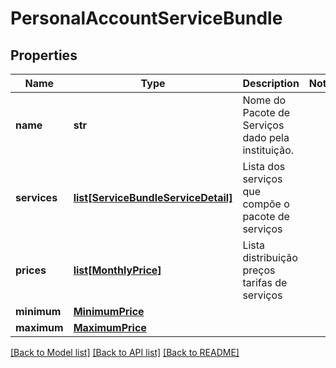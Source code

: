 # PersonalAccountServiceBundle

## Properties
Name | Type | Description | Notes
------------ | ------------- | ------------- | -------------
**name** | **str** | Nome do Pacote de Serviços dado pela instituição. | 
**services** | [**list[ServiceBundleServiceDetail]**](ServiceBundleServiceDetail.md) | Lista dos serviços que compõe o pacote de serviços | 
**prices** | [**list[MonthlyPrice]**](MonthlyPrice.md) | Lista distribuição preços tarifas de serviços | 
**minimum** | [**MinimumPrice**](MinimumPrice.md) |  | 
**maximum** | [**MaximumPrice**](MaximumPrice.md) |  | 

[[Back to Model list]](../README.md#documentation-for-models) [[Back to API list]](../README.md#documentation-for-api-endpoints) [[Back to README]](../README.md)

